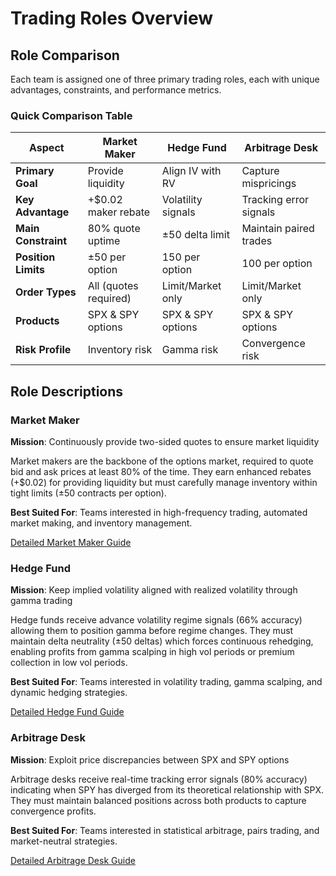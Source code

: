 # Trading Roles Overview

## Role Comparison

Each team is assigned one of three primary trading roles, each with unique advantages, constraints, and performance metrics.

### Quick Comparison Table

| Aspect | Market Maker | Hedge Fund | Arbitrage Desk |
|--------|--------------|------------|----------------|
| **Primary Goal** | Provide liquidity | Align IV with RV | Capture mispricings |
| **Key Advantage** | +$0.02 maker rebate | Volatility signals | Tracking error signals |
| **Main Constraint** | 80% quote uptime | ±50 delta limit | Maintain paired trades |
| **Position Limits** | ±50 per option | 150 per option | 100 per option |
| **Order Types** | All (quotes required) | Limit/Market only | Limit/Market only |
| **Products** | SPX & SPY options | SPX & SPY options | SPX & SPY options |
| **Risk Profile** | Inventory risk | Gamma risk | Convergence risk |

## Role Descriptions

### Market Maker

**Mission**: Continuously provide two-sided quotes to ensure market liquidity

Market makers are the backbone of the options market, required to quote bid and ask prices at least 80% of the time. They earn enhanced rebates (+$0.02) for providing liquidity but must carefully manage inventory within tight limits (±50 contracts per option).

**Best Suited For**: Teams interested in high-frequency trading, automated market making, and inventory management.

[Detailed Market Maker Guide](market-maker.md)

### Hedge Fund

**Mission**: Keep implied volatility aligned with realized volatility through gamma trading

Hedge funds receive advance volatility regime signals (66% accuracy) allowing them to position gamma before regime changes. They must maintain delta neutrality (±50 deltas) which forces continuous rehedging, enabling profits from gamma scalping in high vol periods or premium collection in low vol periods.

**Best Suited For**: Teams interested in volatility trading, gamma scalping, and dynamic hedging strategies.

[Detailed Hedge Fund Guide](hedge-fund.md)

### Arbitrage Desk

**Mission**: Exploit price discrepancies between SPX and SPY options

Arbitrage desks receive real-time tracking error signals (80% accuracy) indicating when SPY has diverged from its theoretical relationship with SPX. They must maintain balanced positions across both products to capture convergence profits.

**Best Suited For**: Teams interested in statistical arbitrage, pairs trading, and market-neutral strategies.

[Detailed Arbitrage Desk Guide](arbitrage-desk.md)
